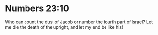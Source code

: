 # Numbers 23:10

Who can count the dust of Jacob or number the fourth part of Israel? Let me die the death of the upright, and let my end be like his!
